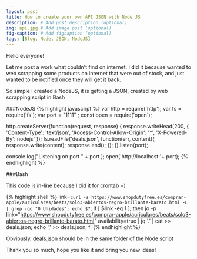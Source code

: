 ```yaml
---
layout: post
title: How to create your own API JSON with Node JS
description: # Add post description (optional)
img: api.jpg # Add image post (optional)
fig-caption: # Add figcaption (optional)
tags: [Blog, Node, JSON, NodeJS]
---
```


Hello everyone! 

Let me post a work what couldn't find on internet. I did it because wanted to web scrapping some products on internet that were out of stock, and just wanted to be notified once they will get it back. 

So simple I created a NodeJS, it is getting a JSON, created by web scrapping script in Bash

###NodeJS
{% highlight javascript %}
var http 	= require('http');
var fs 		= require('fs');
var port 	= "1111" ;
const open = require('open');

http.createServer(function(request, response) {
    response.writeHead(200, {
        'Content-Type': 'text/json',
		'Access-Control-Allow-Origin': '*',
		'X-Powered-By':'nodejs'
    });
    fs.readFile('deals.json', function(err, content){
        response.write(content);
        response.end();
    });
}).listen(port);

console.log("Listening on port " + port );
open('http://localhost:'+ port);
{% endhighlight %}

###Bash

This code is in-line because I did it for crontab =)

{% highlight shell %}
link=`curl -s https://www.shopdutyfree.es/comprar-apple/auriculares/beats/solo3-abiertos-negro-brillante-barato.html -L | grep -qo "0 Unidades"; echo $?`; if [ $link -eq 1 ]; then jo -p link="https://www.shopdutyfree.es/comprar-apple/auriculares/beats/solo3-abiertos-negro-brillante-barato.html" availability=true | jq '.' | cat >> deals.json; echo ',' >> deals.json; fi
{% endhighlight %}

Obviously, deals.json should be in the same folder of the Node script

Thank you so much, hope you like it and bring you new ideas!
